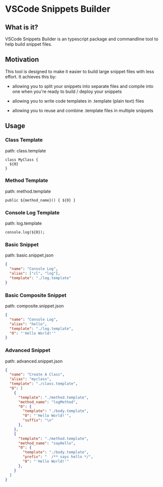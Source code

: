# VSCode Snippets Builder

## What is it?

VSCode Snippets Builder is an typescript package and commandline tool
to help build snippet files.

## Motivation

This tool is designed to make it easier to build large snippet files
with less effort. It achieves this by:

 - allowing you to split your snippets into separate files and compile
   into one when you're ready to build / deploy your snippets

 - allowing you to write code templates in .template (plain text) files

 - allowing you to reuse and combine .template files in multiple
   snippets

## Usage

### Class Template
path: class.template
```
class MyClass {
  ${0}
}
```

### Method Template
path: method.template
```
public ${method_name}() { ${0} }
```

### Console Log Template
path: log.template
```
console.log(${0});
```

### Basic Snippet
path: basic.snippet.json
```json
{
  "name": "Console Log",
  "alias": ["cl", "log"],
  "template": "./log.template"
}
```

### Basic Composite Snippet
path: composite.snippet.json
```json
{
  "name": "Console Log",
  "alias": "hello",
  "template": "./log.template",
  "0": "'Hello World!'"
}
```

### Advanced Snippet
path: advanced.snippet.json
```json
{
  "name": "Create A Class",
  "alias": "myclass",
  "template": "./class.template",
  "0": [
    {
      "template": "./method.template",
      "method_name": "logMethod",
      "0": {
        "template": "./body.template",
        "0": "'Hello World!'",
        "suffix": "\n"
      },
    },
    {
      "template": "./method.template",
      "method_name": "sayHello",
      "0": {
        "template": "./body.template",
        "prefix": "  /** says hello */",
        "0": "'Hello World!'"
      },
    }
  ]
}
```